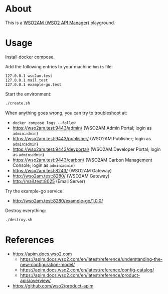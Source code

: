 # About

This is a [WSO2AM (WSO2 API Manager)](https://wso2.com/api-manager/) playground.

# Usage

Install docker compose.

Add the following entries to your machine `hosts` file:

```
127.0.0.1 wso2am.test
127.0.0.1 mail.test
127.0.0.1 example-go.test
```

Start the environment:

```bash
./create.sh
```

When anything goes wrong, you can try to troubleshoot at:

* `docker compose logs --follow`
* https://wso2am.test:9443/admin/ (WSO2AM Admin Portal; login as `admin`:`admin`)
* https://wso2am.test:9443/publisher/ (WSO2AM Publisher; login as `admin`:`admin`)
* https://wso2am.test:9443/devportal/ (WSO2AM Developer Portal; login as `admin`:`admin`)
* https://wso2am.test:9443/carbon/ (WSO2AM Carbon Management Console; login as `admin`:`admin`)
* https://wso2am.test:8243/ (WSO2AM Gateway)
* http://wso2am.test:8280/ (WSO2AM Gateway)
* http://mail.test:8025 (Email Server)

Try the example-go service:

* http://wso2am.test:8280/example-go/1.0.0/

Destroy everything:

```bash
./destroy.sh
```

# References

* https://apim.docs.wso2.com
  * https://apim.docs.wso2.com/en/latest/reference/understanding-the-new-configuration-model/
  * https://apim.docs.wso2.com/en/latest/reference/config-catalog/
  * https://apim.docs.wso2.com/en/latest/reference/product-apis/overview/
* https://github.com/wso2/product-apim
